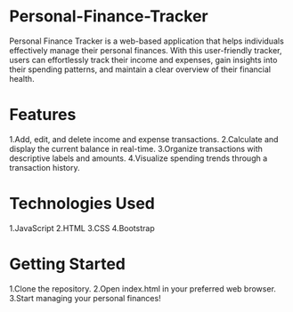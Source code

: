 # Personal-Finance-Tracker
Personal Finance Tracker is a web-based application that helps individuals effectively manage their personal finances. With this user-friendly tracker, users can effortlessly track their income and expenses, gain insights into their spending patterns, and maintain a clear overview of their financial health.

# Features
1.Add, edit, and delete income and expense transactions.
2.Calculate and display the current balance in real-time.
3.Organize transactions with descriptive labels and amounts.
4.Visualize spending trends through a transaction history.

# Technologies Used
1.JavaScript
2.HTML
3.CSS
4.Bootstrap
# Getting Started
1.Clone the repository.
2.Open index.html in your preferred web browser.
3.Start managing your personal finances!
